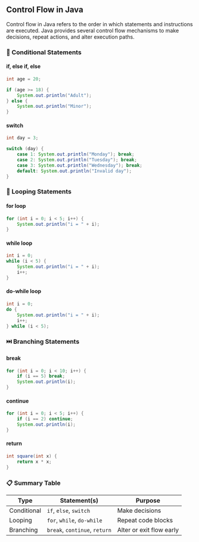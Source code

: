 ## Control Flow in Java
Control flow in Java refers to the order in which statements and instructions are executed. Java provides several control flow mechanisms to make decisions, repeat actions, and alter execution paths.

### 🔁 Conditional Statements
#### if, else if, else
```java
int age = 20;

if (age >= 18) {
    System.out.println("Adult");
} else {
    System.out.println("Minor");
}
```
#### switch
```java
int day = 3;

switch (day) {
    case 1: System.out.println("Monday"); break;
    case 2: System.out.println("Tuesday"); break;
    case 3: System.out.println("Wednesday"); break;
    default: System.out.println("Invalid day");
}
```
### 🔄 Looping Statements
#### for loop
```java
for (int i = 0; i < 5; i++) {
    System.out.println("i = " + i);
}
```
#### while loop
```java
int i = 0;
while (i < 5) {
    System.out.println("i = " + i);
    i++;
}
```
#### do-while loop
```java
int i = 0;
do {
    System.out.println("i = " + i);
    i++;
} while (i < 5);
```
### ⏭️ Branching Statements
#### break
```java
for (int i = 0; i < 10; i++) {
    if (i == 5) break;
    System.out.println(i);
}
```
#### continue
```java
for (int i = 0; i < 5; i++) {
    if (i == 2) continue;
    System.out.println(i);
}
```
#### return
```java
int square(int x) {
    return x * x;
}
````
### 📋 Summary Table

| Type        | Statement(s)               | Purpose                        |
|-------------|----------------------------|--------------------------------|
| Conditional | `if`, `else`, `switch`     | Make decisions                 |
| Looping     | `for`, `while`, `do-while` | Repeat code blocks             |
| Branching   | `break`, `continue`, `return` | Alter or exit flow early    |
